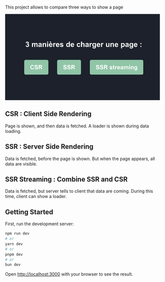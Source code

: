 This project allows to compare three ways to show a page

![menu](image.png)

## CSR : Client Side Rendering
Page is shown, and then data is fetched.
A loader is shown during data loading.


## SSR : Server Side Rendering
Data is fetched, before the page is shown.
But when the page appears, all data are visible.


## SSR Streaming : Combine SSR and CSR
Data is fetched, but server tells to client that data are coming.
During this time, client can show a loader.

## Getting Started

First, run the development server:

```bash
npm run dev
# or
yarn dev
# or
pnpm dev
# or
bun dev
```

Open [http://localhost:3000](http://localhost:3000) with your browser to see the result.
